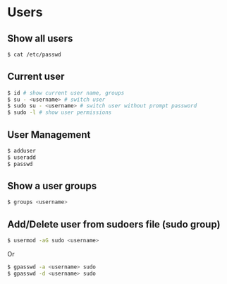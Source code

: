 # Users

## Show all users

```sh
$ cat /etc/passwd
```

## Current user

```sh
$ id # show current user name, groups
$ su - <username> # switch user
$ sudo su - <username> # switch user without prompt password 
$ sudo -l # show user permissions
```

## User Management

```sh
$ adduser
$ useradd
$ passwd
```

## Show a user groups

```sh
$ groups <username>
```

## Add/Delete user from sudoers file (sudo group)

```sh
$ usermod -aG sudo <username>
```

Or

```sh
$ gpasswd -a <username> sudo
$ gpasswd -d <username> sudo
```